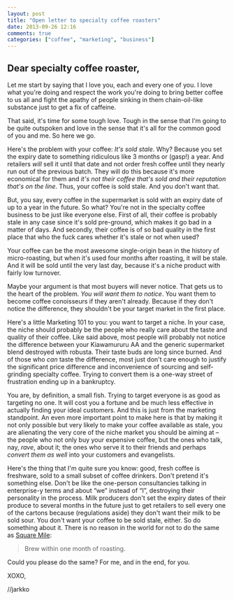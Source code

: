 ```yaml
---
layout: post
title: "Open letter to specialty coffee roasters"
date: 2013-09-26 12:16
comments: true
categories: ["coffee", "marketing", "business"]
---
```


## Dear specialty coffee roaster,

Let me start by saying that I love you, each and every one of you. I love what you're doing and respect the work you're doing to bring better coffee to us all and fight the apathy of people sinking in them chain-oil-like substance just to get a fix of caffeine.

That said, it's time for some tough love. Tough in the sense that I'm going to be quite outspoken and love in the sense that it's all for the common good of you and me. So here we go.

Here's the problem with your coffee: *It's sold stale*. Why? Because you set the expiry date to something ridiculous like 3 months or (gasp!) a year. And retailers *will* sell it until that date and not order fresh coffee until they nearly run out of the previous batch. They will do this because it's more economical for them and *it's not their coffee that's sold and their reputation that's on the line*. Thus, your coffee is sold stale. And you don't want that.

But, you say, every coffee in the supermarket is sold with an expiry date of up to a year in the future. So what? You're not in the specialty coffee business to be just like everyone else. First of all, their coffee is probably stale in any case since it's sold pre-ground, which makes it go bad in a matter of days. And secondly, their coffee is of so bad quality in the first place that who the fuck cares whether it's stale or not when used?

Your coffee can be the most awesome single-origin bean in the history of micro-roasting, but when it's used four months after roasting, it will be stale. And it will be sold until the very last day, because it's a niche product with fairly low turnover.

Maybe your argument is that most buyers will never notice. That gets us to the heart of the problem. *You will want them to notice*. You want them to become coffee conoisseurs if they aren't already. Because if they don't notice the difference, they shouldn't be your target market in the first place.

Here's a little Marketing 101 to you: you want to target a niche. In your case, the niche should probably be the people who really care about the taste and quality of their coffee. Like said above, most people will probably not notice the difference between your Kiawamururu AA and the generic supermarket blend destroyed with robusta. Their taste buds are long since burned. And of those who *can* taste the difference, most just don't care enough to justify the significant price difference and inconvenience of sourcing and self-grinding specialty coffee. Trying to convert them is a one-way street of frustration ending up in a bankruptcy.

You are, by definition, a small fish. Trying to target everyone is as good as targeting no one. It will cost you a fortune and be much less effective in actually finding your ideal customers. And this is just from the marketing standpoint. An even more important point to make here is that by making it not only possible but very likely to make your coffee available as stale, you are alienating the very core of the niche market you should be aiming at – the people who not only buy your expensive coffee, but the ones who talk, nay, *rave*, about it; the ones who serve it to their friends and perhaps *convert them as well* into your customers and evangelists.

Here's the thing that I'm quite sure you know: good, fresh coffee is freshware, sold to a small subset of coffee drinkers. Don't pretend it's something else. Don't be like the one-person consultancies talking in enterprise-y terms and about “we” instead of “I”, destroying their personality in the process. Milk producers don't set the expiry dates of their produce to several months in the future just to get retailers to sell every one of the cartons because (regulations aside) they don't want their milk to be sold sour. You don't want your coffee to be sold stale, either. So do something about it. There is no reason in the world for not to do the same as [Square Mile](http://shop.squaremilecoffee.com):

> Brew within one month of roasting.

Could you please do the same? For me, and in the end, for you.

XOXO,

//jarkko
